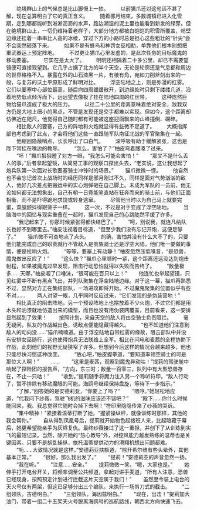 　　绝境群山上的气候总是比山脚慢上一拍。
　　以前猫爪还对这句话不甚了解，现在总算明白了它的真正含义。
　　随着邪月结束，多数城镇已进入化雪期，走到哪都能听到淅淅沥沥的水声，路边潮湿的泥土里也能看到新发的绿芽。但在绝境群山上，一切仍维持着老样子，大部分地方都被白皑皑的积雪所覆盖，峭壁边缘还挂着一串串比人高的冰棱，穿过下方的小路时总是担心这些粗壮的“针尖”会不会突然砸落下来。
　　如果不是有蜂鸟和神罚女巫相助，单靠他们根本别想把重武器运上预定阵地。
　　不过更让猫爪心里发虚的，是此次任务的目标魔鬼的移动要塞。
　　它实在是太大了。
　　明明还相隔着二十多公里，却已不需要望镜便可直接观望到。它几乎占据了北方的半个天空，无论是轮廓还是气息都和周边的世界格格不入。暴露在外的山石漆黑一片，有棱有角，宛如刀削斧刻出来的一般，与复苏的沃土平原形成了鲜明对比。
　　浮空陆地之上，则是弥漫的红雾。它们以要塞中心部位最高，随后向四周缓缓散开，到边缘处时只剩下缕缕几道，沿着地势低点倾泻而下，远远望去像极了挂在陆地四周的红丝带。
　　这种庞然巨物给猫爪造成了极大的压力。
　　以往二十公里的距离意味着绝对安全，敌我双方仍是大地上细小的黑点，不管是发现还是交手都难以实现。但如今，这个距离却仿佛近在咫尺，他觉得自己随时都有可能被这座迎面飘来的山峰撞倒、碾碎。
　　相比敌人的要塞，己方的阵地和火炮就显得有些微不足道了。
　　大概指挥部也考虑到了此点，才会将他们这些一直跟随军队南征北战的军官聚集在一起。
　　他缩回隐蔽哨点，长长呼出了口白气。
　　深呼吸有助于缓解紧张，这也是陛下常挂在嘴边的教导。
　　“怎么，害怕了？”柚皮弯着腰凑了过来。
　　“呸！”猫爪狠狠瞪了对方一眼，“我怎么可能会害怕！”
　　“那又不是什么丢人的事，”后者拿起望镜，从简易工事的观察口探出头去，“老实说，这让我想起了炮兵队第一次面对长歌要塞骑士冲锋时的场景。”
　　猫爪微微一愣。
　　他自然也不会忘记首次上战场时的经历同样是邪月刚过不久，同样是面对气势汹汹的敌人，他好几次差点把搬运中的实心炮弹砸在自己脚上。未成为军队的一员前，他无论如何都无法想象出，自己有朝一日竟能笔直站在狂奔而来的骑士前，与他们正面相衡，而不是吓得跪地求饶或转身逃窜。
　　尽管他当时以为自己马上就要完蛋，双腿颤抖得跟筛子一样。
　　这一次，不过是对手变成了浮空陆地。
　　当脑海中的回忆与现实重叠在一起时，猫爪发现自己的心跳陡然平缓了许多。
　　“我记起来了，你那时候紧张得都快结巴了。”
　　“呵，别说我，就连凡纳队长也好不到哪里去。”柚皮注视着目标道，“但至少我们没有忘记开炮，这便足够了。”
　　猫爪微不可查地点了点头。
　　的确，害怕并没有什么大不了的，只要他们能完成自己的职责就行不管敌人是贵族骑士还是浮空大陆，他们唯一要做的事情，便是拉响火炮。
　　“等等，要塞上有动静！”柚皮忽然压低嗓音，“是恐兽，魔鬼做出反应了！”
　　“这么快？”猫爪心里顿时一紧，这个距离还远没达到炮击射程，如果被魔鬼过早发现，阻击行动恐怕就得以失败而告终了。
　　“数量极多……天哪，”柚皮咽了口唾沫，“很可能在百只以上！”
　　他连忙也举起望镜，只见红雾中不断有黑点飞出，并列队聚集在浮空陆地边缘。对于这一幕，猫爪再熟悉不过，显然对方正在集结部队，一场进攻即将开始。不过魔鬼聚集的位置似乎有些不对……
　　两人对望一眼，几乎同时反应过来，“它们发现的是伪装营地！”
　　相比真正的阻击阵地，另一个预设阵地上也摆放着不少火炮，不过它们都是用木头和油漆就地仿造出来的模型，而且也没有用伪装网覆盖，目前看来，这一安排显然起到了效果！
　　按照计划，来自天空的敌人将由空骑士负责阻拦。
　　毫无疑问，队友的作战越出色，诱敌点便能隐藏得越久。
　　“也不知道他们注意到敌人的动向没……”猫爪喃喃道。由于浮空陆地自带红雾的缘故，阻击部队中并没有安排女巫随行，这也使得炮兵无法联络上全军。相比在闪电和麦茜的全程协助下作战，此刻他们的视野无疑狭窄了许多。但想到今后这样的情况会越来越多，他也只能尽快习惯这种改变。
　　“放心吧，”柚皮握拳道，“要知道率领空骑士的可是那位大人啊！”
　　……
　　“这里是麦茜，观察到魔鬼异动咕！”提莉的驾驶舱中响起了探险团的报告声，“方向，东三时；数量一百零三，队列中有大型恐兽存在，不止一只咕！”
　　“收到。”提莉随手将魔力注入另一个聆听符印，“敌人行动了，暂不排除有移动魔眼的可能。海鸥号继续保持盘旋，等待下一步指示。”
　　“了解，”回答她的是安德莉亚，“你要上了吗？”
　　“嗯哼。”她轻松地应道，“代我问下纱薇，驾驶飞机的滋味应该还不错吧？”
　　“殿下……你什么时候能回来，我、我总觉得它随时会掉下去啊！”符印里隐隐传来了纱薇的哭诉。
　　“集中精神！”紧接着温蒂打断了她，“握紧操纵杆，就像训练时那样，其他的我会帮你。”
　　自从得到凤凰号后，提莉就开始物色起接班人来，比起暗藏于幕后，她更希望能亲手为灰烬复仇。最终纱薇接过了这一重担，并创下了从训练到实飞的最短记录。当然，除开她的“热心教导”外，对控风能力越发熟练的温蒂也是关键因素。只要不是胡乱操纵，依托温蒂提供动力的滑翔机想出问题都难。
　　“呃……大致情况就是这样。”安德莉亚扶额道，“除开希尔维有些头晕外，其他基本正常。”
　　“很好，那么我出发了。”
　　“提莉！”安德莉亚的声音忽然一扬。
　　“我在听。”
　　“注意……安全。”
　　提莉微微一笑，“嗯，大家也是。”
　　她伸手打开电台开关，将频率调至公共频道，拿起对讲手麦道，“所有人注意，恐兽已经现身，按照预定计划进行拦截这片天空属于我们！”
　　虽然至今装上电台的天火号仅有两架，但这已足够分出三个编队，来执行一场剪刀式的截击。
　　“二组领队，古德明白。”
　　“三组领队，海因兹明白。”
　　“现在，出击！”提莉加大油门，带着一组二十五架天火号脱离海鸥号的巡航路线，朝西北方向快速飞去。